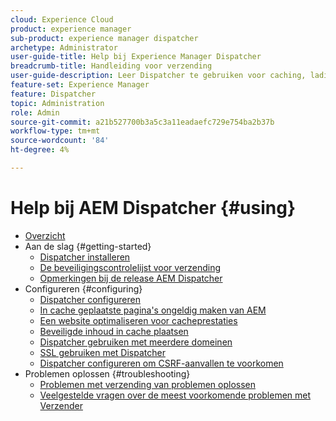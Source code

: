 ```yaml
---
cloud: Experience Cloud
product: experience manager
sub-product: experience manager dispatcher
archetype: Administrator
user-guide-title: Help bij Experience Manager Dispatcher
breadcrumb-title: Handleiding voor verzending
user-guide-description: Leer Dispatcher te gebruiken voor caching, lading het in evenwicht brengen, en het verbeteren van veiligheid voor uw AEM server.
feature-set: Experience Manager
feature: Dispatcher
topic: Administration
role: Admin
source-git-commit: a21b527700b3a5c3a11eadaefc729e754ba2b37b
workflow-type: tm+mt
source-wordcount: '84'
ht-degree: 4%

---
```



# Help bij AEM Dispatcher {#using}

+ [Overzicht](dispatcher.md)
+ Aan de slag {#getting-started}
   + [Dispatcher installeren](dispatcher-install.md)
   + [De beveiligingscontrolelijst voor verzending](security-checklist.md)
   + [Opmerkingen bij de release AEM Dispatcher](release-notes.md)
+ Configureren {#configuring}
   + [Dispatcher configureren](dispatcher-configuration.md)
   + [In cache geplaatste pagina&#39;s ongeldig maken van AEM](page-invalidate.md)
   + [Een website optimaliseren voor cacheprestaties](https://helpx.adobe.com/experience-manager/6-5/sites/deploying/using/configuring-performance.html)
   + [Beveiligde inhoud in cache plaatsen](permissions-cache.md)
   + [Dispatcher gebruiken met meerdere domeinen ](dispatcher-domains.md)
   + [SSL gebruiken met Dispatcher](dispatcher-ssl.md)
   + [Dispatcher configureren om CSRF-aanvallen te voorkomen](configuring-dispatcher-to-prevent-csrf.md)
+ Problemen oplossen {#troubleshooting}
   + [Problemen met verzending van problemen oplossen](dispatcher-troubleshooting.md)
   + [Veelgestelde vragen over de meest voorkomende problemen met Verzender](dispatcher-faq.md)
